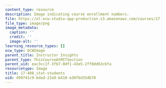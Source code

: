```yaml
---
content_type: resource
description: Image indicating course enrollment numbers.
file: https://ol-ocw-studio-app-production.s3.amazonaws.com/courses/17-408-chinese-foreign-policy-fall-2013/499741c9bdad22a9b410e36fbd35db78_17-408_stat-students.png
file_type: image/png
image_metadata:
  caption: ''
  credit: ''
  image-alt: ''
learning_resource_types: []
ocw_type: OCWImage
parent_title: Instructor Insights
parent_type: ThisCourseAtMITSection
parent_uid: eac3cc1f-3fb7-0df1-43e5-2ff0dd63cbfa
resourcetype: Image
title: 17-408_stat-students
uid: 499741c9-bdad-22a9-b410-e36fbd35db78
---
```

